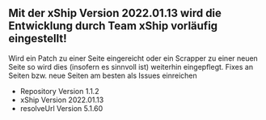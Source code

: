 ## Mit der xShip Version 2022.01.13 wird die Entwicklung durch Team xShip vorläufig eingestellt!

Wird ein Patch zu einer Seite eingereicht oder ein Scrapper zu einer neuen Seite so wird dies (insofern es sinnvoll ist) weiterhin eingepflegt.
Fixes an Seiten bzw. neue Seiten am besten als Issues einreichen

- Repository  Version 1.1.2
- xShip       Version 2022.01.13
- resolveUrl  Version 5.1.60

